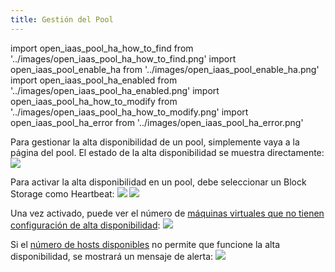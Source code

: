 ```yaml
---
title: Gestión del Pool
---
```

import open_iaas_pool_ha_how_to_find from '../images/open_iaas_pool_ha_how_to_find.png'
import open_iaas_pool_enable_ha from '../images/open_iaas_pool_enable_ha.png'
import open_iaas_pool_ha_enabled from '../images/open_iaas_pool_ha_enabled.png'
import open_iaas_pool_ha_how_to_modify from '../images/open_iaas_pool_ha_how_to_modify.png'
import open_iaas_pool_ha_error from '../images/open_iaas_pool_ha_error.png'

Para gestionar la alta disponibilidad de un pool, simplemente vaya a la página del pool. El estado de la alta disponibilidad se muestra directamente:
<img src={open_iaas_pool_ha_how_to_find} />

Para activar la alta disponibilidad en un pool, debe seleccionar un Block Storage como Heartbeat:
<img src={open_iaas_pool_ha_how_to_modify} />
<img src={open_iaas_pool_enable_ha} />

Una vez activado, puede ver el número de [máquinas virtuales que no tienen configuración de alta disponibilidad](manage_vm.md):
<img src={open_iaas_pool_ha_enabled} />

Si el [número de hosts disponibles](../../concepts.md#alta-disponibilidad) no permite que funcione la alta disponibilidad, se mostrará un mensaje de alerta:
<img src={open_iaas_pool_ha_error} />
